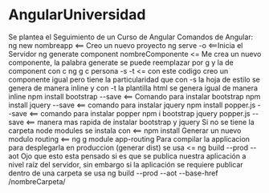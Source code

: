 # AngularUniversidad
Se plantea el Seguimiento de un Curso de Angular 
Comandos de Angular:
ng new nombreapp <== Creo un nuevo proyecto
ng serve -o <==Inicia el Servidor
ng generate component nombreComponente <= Me crea un nuevo componente, la palabra generate se puede reemplazar por g y la de component con c
ng g c persona -s -t  <= con este codigo creo un componente igual pero tiene la particularidad que con -s la hoja de estilo se genera de manera inline y 
con -t la plantilla html se genera igual de manera inline
npm install bootstrap --save <== Comando para instalar bootstrap
npm install jquery --save  <== comando para instalar jquery
npm install popper.js --save  <== comando para instalar popper
npm i bootstrap jquery popper.js --save  <== manera mas rapida de instalar bootstrap y jquery
Si no se tiene la carpeta node modules se instala con <== npm install
Generar un nuevo modulo routing <== ng g module app-routing
Para compilar la applicacion para desplegarla en  produccion (generar dist) se usa <= ng build --prod --aot Ojo que esto esta pensado
si es que se publica nuestra aplicación a nivel raíz del servidor, sin embargo si la aplicación se requiere publicar
dentro de una carpeta se usa ng build --prod --aot --base-href /nombreCarpeta/

